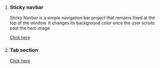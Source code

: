 <ol>
    
<li>
<h3>Sticky navbar</h3>
    <p>Sticky Navbar is a simple navigation bar project that remains fixed at the top of the window. It changes its background color once the user scrolls past the hero image</p>
<a href="https://wessamalhamidi.github.io/js_project/sticky-navbar/navbar.html" target="_blank" >Click here</a></li>
<li>
<h3>Tab section</h3>
    <a href="https://wessamalhamidi.github.io/js_project/tab-section/tab.html" target="_blank">Click here</a>
</li>
</ol>
